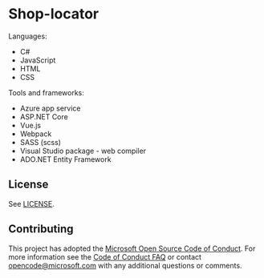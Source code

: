 # Shop-locator
Languages:
- C#
- JavaScript
- HTML
- CSS

Tools and frameworks:
- Azure app service
- ASP.NET Core
- Vue.js
- Webpack
- SASS (scss)
- Visual Studio package - web compiler
- ADO.NET Entity Framework

## License
See [LICENSE](LICENSE.md).

## Contributing
This project has adopted the [Microsoft Open Source Code of Conduct](https://opensource.microsoft.com/codeofconduct/). For more information see the [Code of Conduct FAQ](https://opensource.microsoft.com/codeofconduct/faq/) or contact [opencode@microsoft.com](mailto:opencode@microsoft.com) with any additional questions or comments.
